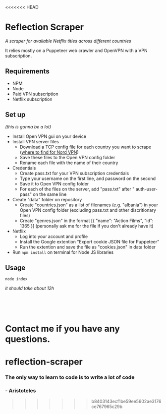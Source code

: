 <<<<<<< HEAD
# Reflection Scraper
*A scraper for available Netflix titles across different countries*

It relies mostly on a Puppeteer web crawler and OpenVPN with a VPN subscription.

## Requirements
* NPM
* Node
* Paid VPN subscription
* Netflix subscription

## Set up
*(this is gonna be a lot)*

* Install Open VPN gui on your device
* Install VPN server files
    * Download a TCP config file for each country you want to scrape ([where to find for Nord VPN](https://nordvpn.com/servers/tools/))
    * Save these files to the Open VPN config folder
    * Rename each file with the name of their country
* Credentials
    * Create pass.txt for your VPN subscription credentials
    * Type your username on the first line, and password on the second
    * Save it to Open VPN config folder
    * For each of the files on the server, add "pass.txt" after " auth-user-pass" on the same line
* Create "data" folder on repository
    * Create "countries.json" as a list of filenames (e.g. "albania") in your Open VPN config folder (excluding pass.txt and other discritionary files)
    * Create "genres.json" in the format [{ "name": "Action Films", "id": 1365 }] (personally ask me for the file if you don't already have it)
* Netflix
    * Log into your account and profile
    * Install the Google extention "Export cookie JSON file for Puppeteer"
    * Run the extention and save the file as "cookies.json" in data folder
* Run `npm install` on terminal for Node JS libraries

## Usage

`node index`

*it should take about 12h*

<br><br><br>

Contact me if you have any questions.
=======
# reflection-scraper

### The only way to learn to code is to write a lot of code
###                                                - Aristoteles
>>>>>>> b8403143ecf1be59ee5602ae3176ce767965c29b

